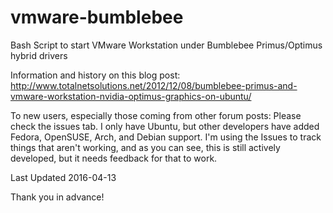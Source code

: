 vmware-bumblebee
================

Bash Script to start VMware Workstation under Bumblebee Primus/Optimus hybrid drivers

Information and history on this blog post: http://www.totalnetsolutions.net/2012/12/08/bumblebee-primus-and-vmware-workstation-nvidia-optimus-graphics-on-ubuntu/


To new users, especially those coming from other forum posts: Please check the issues tab.  I only have Ubuntu, but other developers have added Fedora, OpenSUSE, Arch, and Debian support.  I'm using the Issues to track things that aren't working, and as you can see, this is still actively developed, but it needs feedback for that to work.

Last Updated 2016-04-13

Thank you in advance!
